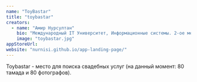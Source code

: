 ```yaml
---
name: "ToyBastar"
title: "toybastar"
creators:
  - name: "Амир Нурсултан"
    bio: "Международный IT Университет, Информационные системы. 2-ое место, Hackday Almaty 2012. КТЛ Астана ‘11."
    image: "toybastar.jpg"
appStoreUrl:
website: "nurnisi.github.io/app-landing-page/"
---
```


Toybastar - место для поиска свадебных услуг (на данный момент: 80 тамада и 80 фотографов).
